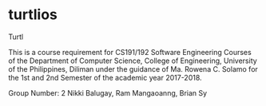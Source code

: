 # turtlios

Turtl

This is a course requirement for CS191/192 Software Engineering Courses of the Department of Computer Science, College of Engineering, University of the Philippines, Diliman under the guidance of Ma. Rowena C. Solamo for the 1st and 2nd Semester of the academic year 2017-2018.

Group Number: 2
Nikki Balugay, Ram Mangaoanng, Brian Sy
